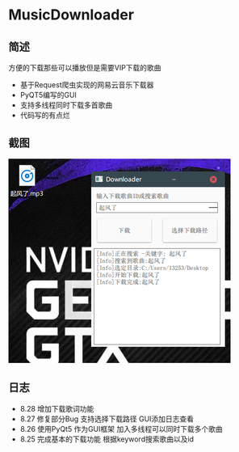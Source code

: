 # MusicDownloader

## 简述

方便的下载那些可以播放但是需要VIP下载的歌曲

* 基于Request爬虫实现的网易云音乐下载器
* PyQT5编写的GUI
* 支持多线程同时下载多首歌曲
* 代码写的有点烂

## 截图
![ShootCut](https://github.com/ForgetMelody/MusicDownloader/blob/master/ScreenShoot.png?raw=true)
## 日志

* 8.28 增加下载歌词功能
* 8.27 修复部分Bug 支持选择下载路径 GUI添加日志查看
* 8.26 使用PyQt5 作为GUI框架 加入多线程可以同时下载多个歌曲
* 8.25 完成基本的下载功能 根据keyword搜索歌曲以及id
